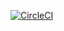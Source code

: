 [![CircleCI](https://circleci.com/gh/marylly/entusiasme.svg?style=svg)](https://circleci.com/gh/marylly/entusiasme)
